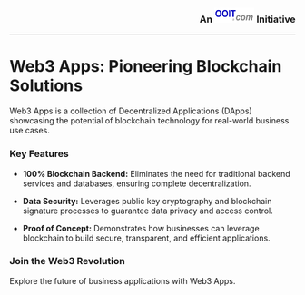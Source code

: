 <div style="border-bottom: solid gray 1px;text-align:  right"><h3 style="alignment-baseline: center">An <img src="images/ooit-logo-300x100.png" alt="ooit logo" width="70" height="26"> Initiative</h3></div>

# Web3 Apps: Pioneering Blockchain Solutions

Web3 Apps is a collection of Decentralized Applications (DApps) showcasing the potential of blockchain technology for real-world business use cases.

### Key Features

* **100% Blockchain Backend:** Eliminates the need for traditional backend services and databases, ensuring complete decentralization.


* **Data Security:**  Leverages public key cryptography and blockchain signature processes to guarantee data privacy and access control.


* **Proof of Concept:**  Demonstrates how businesses can leverage blockchain to build secure, transparent, and efficient applications.

### Join the Web3 Revolution

Explore the future of business applications with Web3 Apps. 
